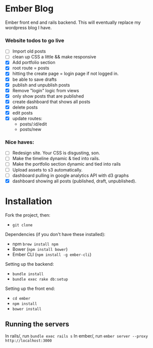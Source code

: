 Ember Blog
====

Ember front end and rails backend. This will eventually replace my wordpress blog I have.


### Website todos to go live
- [ ] Import old posts
- [ ] clean up CSS a little && make responsive
- [x] Add portfolio section
- [x] root route = posts
- [x] hitting the create page = login page if not logged in.
- [x] be able to save drafts
- [x] publish and unpublish posts
- [x] Remove "login" logic from views
- [x] only show posts that are published
- [x] create dashboard that shows all posts
- [x] delete posts
- [x] edit posts
- [x] update routes:
  - posts/:id/edit
  - posts/new

### Nice haves:
- [ ] Redesign site. Your CSS is disgusting, son.
- [ ] Make the timeline dynamic & tied into rails.
- [ ] Make the portfolio section dynamic and tied into rails
- [ ] Upload assets to s3 automatically.
- [ ] dashboard pulling in google analytics API with d3 graphs
- [x] dashboard showing all posts (published, draft, unpublished).

# Installation
Fork the project, then:
- `git clone`

Dependencies (if you don't have these installed):
- npm `brew install npm`
- Bower (`npm install bower`)
- Ember CLI (`npm install -g ember-cli`)

Setting up the backend:
- `bundle install`
- `bundle exec rake db:setup`

Setting up the front end:
- `cd ember`
- `npm install`
- `bower install`

## Running the servers
In rails/, run `bundle exec rails s`
In ember/, run `ember server --proxy http://localhost:3000`
